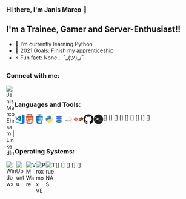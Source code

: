 ### Hi there, I'm Janis Marco 👋

## I'm a Trainee, Gamer and Server-Enthusiast!!


- 🌱 I’m currently learning Python 
- 🥅 2021 Goals: Finish my apprenticeship
- ⚡ Fun fact: None... ¯\_(ツ)_/¯ 


### Connect with me:

[<img align="left" alt="Janis Marco Ehrsam | LinkedIn" width="22px" src="https://cdn.jsdelivr.net/npm/simple-icons@v3/icons/linkedin.svg" />][linkedin]
<br />

### Languages and Tools:

[<img align="left" alt="Visual Studio Code" width="26px" src="https://raw.githubusercontent.com/github/explore/80688e429a7d4ef2fca1e82350fe8e3517d3494d/topics/visual-studio-code/visual-studio-code.png" />]
[<img align="left" alt="HTML5" width="26px" src="https://raw.githubusercontent.com/github/explore/80688e429a7d4ef2fca1e82350fe8e3517d3494d/topics/html/html.png" />]
[<img align="left" alt="CSS3" width="26px" src="https://raw.githubusercontent.com/github/explore/80688e429a7d4ef2fca1e82350fe8e3517d3494d/topics/css/css.png" />]
[<img align="left" alt="Python" width="26px" src="https://raw.githubusercontent.com/github/explore/80688e429a7d4ef2fca1e82350fe8e3517d3494d/topics/python/python.png" />]
[<img align="left" alt="SQL" width="26px" src="https://raw.githubusercontent.com/github/explore/80688e429a7d4ef2fca1e82350fe8e3517d3494d/topics/sql/sql.png" />]
[<img align="left" alt="MySQL" width="26px" src="https://raw.githubusercontent.com/github/explore/80688e429a7d4ef2fca1e82350fe8e3517d3494d/topics/mysql/mysql.png" />]
[<img align="left" alt="Git" width="26px" src="https://raw.githubusercontent.com/github/explore/80688e429a7d4ef2fca1e82350fe8e3517d3494d/topics/git/git.png" />]
[<img align="left" alt="GitHub" width="26px" src="https://raw.githubusercontent.com/github/explore/78df643247d429f6cc873026c0622819ad797942/topics/github/github.png" />]
[<img align="left" alt="Terminal" width="26px" src="https://raw.githubusercontent.com/github/explore/80688e429a7d4ef2fca1e82350fe8e3517d3494d/topics/terminal/terminal.png" />]

<br />
<br />

### Operating Systems:
[<img align="left" alt="Windows" width="26px" src="https://cdn.jsdelivr.net/npm/simple-icons@v4/icons/windows.svg" />]
[<img align="left" alt="Ubuntu" width="26px" src="https://cdn.jsdelivr.net/npm/simple-icons@v4/icons/ubuntu.svg" />]
[<img align="left" alt="VMWare" width="26px" src="https://cdn.jsdelivr.net/npm/simple-icons@v4/icons/vmware.svg" />]
[<img align="left" alt="Proxmox VE" width="26px" src="https://cdn.jsdelivr.net/npm/simple-icons@v4/icons/proxmox.svg" />]
[<img align="left" alt="TrueNAS" width="26px" src="https://cdn.jsdelivr.net/npm/simple-icons@v4/icons/truenas.svg" />]

[website]: https://gendufour.ch
[linkedin]: https://linkedin.com/in/janis-marco-ehrsam-160221197/